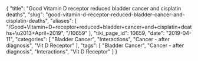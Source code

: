 {
    "title": "Good Vitamin D receptor reduced bladder cancer and cisplatin deaths",
    "slug": "good-vitamin-d-receptor-reduced-bladder-cancer-and-cisplatin-deaths",
    "aliases": [
        "/Good+Vitamin+D+receptor+reduced+bladder+cancer+and+cisplatin+deaths+\u2013+April+2019",
        "/10659"
    ],
    "tiki_page_id": 10659,
    "date": "2019-04-11",
    "categories": [
        "Bladder Cancer",
        "Interactions",
        "Cancer - after diagnosis",
        "Vit D Receptor"
    ],
    "tags": [
        "Bladder Cancer",
        "Cancer - after diagnosis",
        "Interactions",
        "Vit D Receptor"
    ]
}